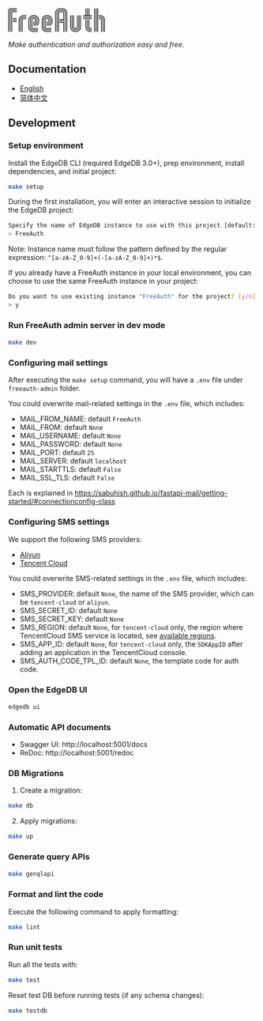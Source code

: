 <img src="logo.png"/>

<p>
    <em>Make authentication and authorization easy and free.</em>
</p>

## Documentation

 * [English](https://freeauth.decentfox.com/)
 * [简体中文](https://zh.freeauth.decentfox.com/)

## Development

### Setup environment

Install the EdgeDB CLI (required EdgeDB 3.0+), prep environment, install dependencies, and initial project:

```bash
make setup
```

During the first installation, you will enter an interactive session to initialize the EdgeDB project:

```bash
Specify the name of EdgeDB instance to use with this project [default: FreeAuth]: 
> FreeAuth
```

Note: Instance name must follow the pattern defined by the regular expression: `^[a-zA-Z_0-9]+(-[a-zA-Z_0-9]+)*$`.

If you already have a FreeAuth instance in your local environment, you can choose to use the same FreeAuth instance in your project:

```bash
Do you want to use existing instance "FreeAuth" for the project? [y/n]
> y
```

### Run FreeAuth admin server in dev mode

```bash
make dev
```

### Configuring mail settings

After executing the `make setup` command, you will have a `.env` file under `freeauth-admin` folder.

You could overwrite mail-related settings in the `.env` file, which includes:

 - MAIL_FROM_NAME: default `FreeAuth`
 - MAIL_FROM: default `None`
 - MAIL_USERNAME: default `None`
 - MAIL_PASSWORD: default `None`
 - MAIL_PORT: default `25`
 - MAIL_SERVER: default `localhost`
 - MAIL_STARTTLS: default `False`
 - MAIL_SSL_TLS: default `False`

Each is explained in https://sabuhish.github.io/fastapi-mail/getting-started/#connectionconfig-class

### Configuring SMS settings

We support the following SMS providers:

 - [Aliyun](https://cn.aliyun.com/product/sms)
 - [Tencent Cloud](https://cloud.tencent.com/document/product/382)

You could overwrite SMS-related settings in the `.env` file, which includes:

 - SMS_PROVIDER: default `None`, the name of the SMS provider, which can be `tencent-cloud` or `aliyun`.
 - SMS_SECRET_ID: default `None`
 - SMS_SECRET_KEY: default `None`
 - SMS_REGION: default `None`, for `tencent-cloud` only, the region where TencentCloud SMS service is located, see [available regions](https://cloud.tencent.com/document/api/382/52071#.E5.9C.B0.E5.9F.9F.E5.88.97.E8.A1.A8).
 - SMS_APP_ID: default `None`, for `tencent-cloud` only, the `SDKAppID` after adding an application in the TencentCloud console.
 - SMS_AUTH_CODE_TPL_ID: default `None`, the template code for auth code.

### Open the EdgeDB UI

```bash
edgedb ui
```

### Automatic API documents

 - Swagger UI: http://localhost:5001/docs
 - ReDoc: http://localhost:5001/redoc

### DB Migrations

1. Create a migration:

```bash
make db
```

2. Apply migrations:

```bash
make up
```

### Generate query APIs

```bash
make genqlapi
```

### Format and lint the code

Execute the following command to apply formatting:

```bash
make lint
```

### Run unit tests

Run all the tests with:

```bash
make test
```

Reset test DB before running tests (if any schema changes):

```bash
make testdb
```
